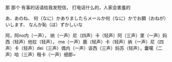 那 那个 有事的话请给我发短信， 打电话什么的，人家会害羞的

あ、あのね、 何（なに）かありましたらメールか何（なに）かでお願（おねが）いします、 なんか恥（は）ずかしいな


阿，阿no内（一声）， 纳（一声）尼（四声）卡（轻声）阿（三声）里（一声）妈西（轻声）他拉（轻声）， me（一声）鹿（轻声）卡（轻声）纳（一声）尼（四声）卡（轻声）dei（三声）偶内（一声）该西（三声）妈苏（轻声），囊噶（二声）哈（三声）租卡（一声）细那~
